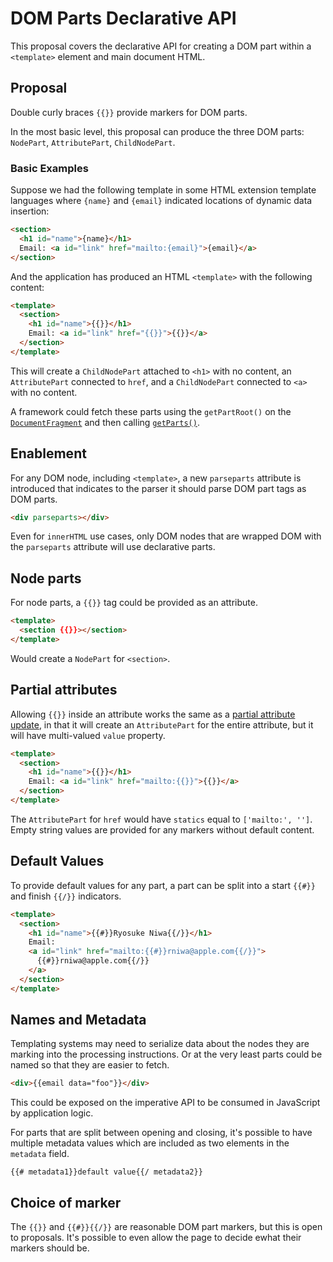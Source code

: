 # DOM Parts Declarative API

This proposal covers the declarative API for creating a DOM part within a
`<template>` element and main document HTML.

## Proposal

Double curly braces `{{}}` provide markers for DOM parts.

In the most basic level, this proposal can produce the three DOM parts:
`NodePart`, `AttributePart`, `ChildNodePart`.

### Basic Examples

Suppose we had the following template in some HTML extension template languages
where `{name}` and `{email}` indicated locations of dynamic data insertion:

```html
<section>
  <h1 id="name">{name}</h1>
  Email: <a id="link" href="mailto:{email}">{email}</a>
</section>
```

And the application has produced an HTML `<template>` with the following
content:

```html
<template>
  <section>
    <h1 id="name">{{}}</h1>
    Email: <a id="link" href="{{}}">{{}}</a>
  </section>
</template>
```

This will create a `ChildNodePart` attached to `<h1>` with no content, an
`AttributePart` connected to `href`, and a `ChildNodePart` connected to `<a>`
with no content.

A framework could fetch these parts using the `getPartRoot()` on the
[`DocumentFragment`](./DOM-Parts-Imperative.md#retrieving-a-documentpartroot)
and then calling [`getParts()`](./DOM-Parts-Imperative.md#getparts).

## Enablement

For any DOM node, including `<template>`, a new `parseparts` attribute is
introduced that indicates to the parser it should parse DOM part tags as DOM
parts.

```html
<div parseparts></div>
```

Even for `innerHTML` use cases, only DOM nodes that are wrapped DOM with the
`parseparts` attribute will use declarative parts.

## Node parts

For node parts, a `{{}}` tag could be provided as an attribute.

```html
<template>
  <section {{}}></section>
</template>
```

Would create a `NodePart` for `<section>`.

## Partial attributes

Allowing `{{}}` inside an attribute works the same as a
[partial attribute update](./DOM-Parts-Imperative.md#partial-attribute-updates),
in that it will create an `AttributePart` for the entire attribute, but it will
have multi-valued `value` property.

```html
<template>
  <section>
    <h1 id="name">{{}}</h1>
    Email: <a id="link" href="mailto:{{}}">{{}}</a>
  </section>
</template>
```

The `AttributePart` for `href` would have `statics` equal to `['mailto:', '']`.
Empty string values are provided for any markers without default content.

## Default Values

To provide default values for any part, a part can be split into a start `{{#}}`
and finish `{{/}}` indicators.

```html
<template>
  <section>
    <h1 id="name">{{#}}Ryosuke Niwa{{/}}</h1>
    Email:
    <a id="link" href="mailto:{{#}}rniwa@apple.com{{/}}">
      {{#}}rniwa@apple.com{{/}}
    </a>
  </section>
</template>
```

## Names and Metadata

Templating systems may need to serialize data about the nodes they are marking
into the processing instructions. Or at the very least parts could be named so
that they are easier to fetch.

```html
<div>{{email data="foo"}}</div>
```

This could be exposed on the imperative API to be consumed in JavaScript by
application logic.

For parts that are split between opening and closing, it's possible to have
multiple metadata values which are included as two elements in the `metadata`
field.

```
{{# metadata1}}default value{{/ metadata2}}
```

## Choice of marker

The `{{}}` and `{{#}}{{/}}` are reasonable DOM part markers, but this is open to
proposals. It's possible to even allow the page to decide ewhat their markers
should be.
